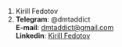 1. Kirill Fedotov
2. **Telegram**: @dmtaddict  
**E-mail**: dmtaddict@gmail.com  
**Linkedin**: [Kirill Fedotov](https://www.linkedin.com/in/kirill-fedotov-7b5050182/)